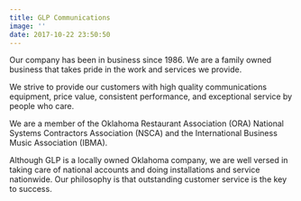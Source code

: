 ```yaml
---
title: GLP Communications
image: ''
date: 2017-10-22 23:50:50
---
```

Our company has been in business since 1986.  We are a family owned business that takes pride in the work and services we provide.

We strive to provide our customers with high quality communications equipment, price value, consistent performance, and exceptional service by people who care.

We are a member of the Oklahoma Restaurant Association (ORA) National Systems Contractors Association (NSCA) and the International Business Music Association (IBMA).

Although GLP is a locally owned Oklahoma company, we are well versed in taking care of national accounts and doing installations and service nationwide. Our philosophy is that outstanding customer service is the key to success.
